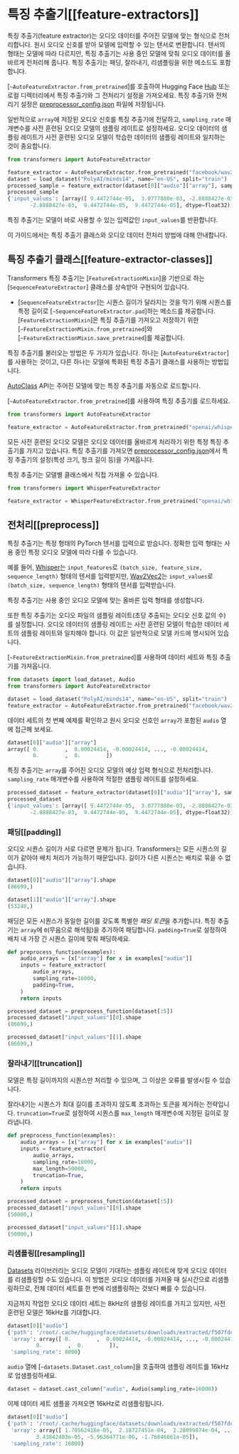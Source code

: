 <!--Copyright 2024 The HuggingFace Team. All rights reserved.

Licensed under the Apache License, Version 2.0 (the "License"); you may not use this file except in compliance with
the License. You may obtain a copy of the License at

http://www.apache.org/licenses/LICENSE-2.0

Unless required by applicable law or agreed to in writing, software distributed under the License is distributed on
an "AS IS" BASIS, WITHOUT WARRANTIES OR CONDITIONS OF ANY KIND, either express or implied. See the License for the
specific language governing permissions and limitations under the License.

⚠️ Note that this file is in Markdown but contain specific syntax for our doc-builder (similar to MDX) that may not be
rendered properly in your Markdown viewer.

-->

# 특징 추출기[[feature-extractors]]

특징 추출기(feature extractor)는 오디오 데이터를 주어진 모델에 맞는 형식으로 전처리합니다. 원시 오디오 신호를 받아 모델에 입력할 수 있는 텐서로 변환합니다. 텐서의 형태는 모델에 따라 다르지만, 특징 추출기는 사용 중인 모델에 맞춰 오디오 데이터를 올바르게 전처리해 줍니다. 특징 추출기는 패딩, 잘라내기, 리샘플링을 위한 메소드도 포함합니다.

[`~AutoFeatureExtractor.from_pretrained`]를 호출하여 Hugging Face [Hub](https://hf.co/models) 또는 로컬 디렉터리에서 특징 추출기와 그 전처리기 설정을 가져오세요. 특징 추출기와 전처리기 설정은 [preprocessor_config.json](https://hf.co/openai/whisper-tiny/blob/main/preprocessor_config.json) 파일에 저장됩니다.

일반적으로 `array`에 저장된 오디오 신호를 특징 추출기에 전달하고, `sampling_rate` 매개변수를 사전 훈련된 오디오 모델의 샘플링 레이트로 설정하세요. 오디오 데이터의 샘플링 레이트가 사전 훈련된 오디오 모델이 학습한 데이터의 샘플링 레이트와 일치하는 것이 중요합니다.

```py
from transformers import AutoFeatureExtractor

feature_extractor = AutoFeatureExtractor.from_pretrained("facebook/wav2vec2-base")
dataset = load_dataset("PolyAI/minds14", name="en-US", split="train")
processed_sample = feature_extractor(dataset[0]["audio"]["array"], sampling_rate=16000)
processed_sample
{'input_values': [array([ 9.4472744e-05,  3.0777880e-03, -2.8888427e-03, ...,
       -2.8888427e-03,  9.4472744e-05,  9.4472744e-05], dtype=float32)]}
```

특징 추출기는 모델이 바로 사용할 수 있는 입력값인 `input_values`를 반환합니다.

이 가이드에서는 특징 추출기 클래스와 오디오 데이터 전처리 방법에 대해 안내합니다.

## 특징 추출기 클래스[[feature-extractor-classes]]

Transformers 특징 추출기는 [`FeatureExtractionMixin`]을 기반으로 하는 [`SequenceFeatureExtractor`] 클래스를 상속받아 구현되어 있습니다.

- [`SequenceFeatureExtractor`]는 시퀀스 길이가 달라지는 것을 막기 위해 시퀀스를 특정 길이로 [`~SequenceFeatureExtractor.pad`]하는 메소드를 제공합니다.
[`FeatureExtractionMixin`]은 특징 추출기를 가져오고 저장하기 위한 [`~FeatureExtractionMixin.from_pretrained`]와 [`~FeatureExtractionMixin.save_pretrained`]를 제공합니다.

특징 추출기를 불러오는 방법은 두 가지가 있습니다. 하나는 [`AutoFeatureExtractor`]를 사용하는 것이고, 다른 하나는 모델에 특화된 특징 추출기 클래스를 사용하는 방법입니다.

<hfoptions id="feature-extractor-classes">
<hfoption id="AutoFeatureExtractor">

[AutoClass](./model_doc/auto) API는 주어진 모델에 맞는 특징 추출기를 자동으로 로드합니다.

[`~AutoFeatureExtractor.from_pretrained`]를 사용하여 특징 추출기를 로드하세요.

```py
from transformers import AutoFeatureExtractor

feature_extractor = AutoFeatureExtractor.from_pretrained("openai/whisper-tiny")
```

</hfoption>
<hfoption id="model-specific feature extractor">

모든 사전 훈련된 오디오 모델은 오디오 데이터를 올바르게 처리하기 위한 특정 특징 추출기를 가지고 있습니다. 특징 추출기를 가져오면 [preprocessor_config.json](https://hf.co/openai/whisper-tiny/blob/main/preprocessor_config.json)에서 특징 추출기의 설정(특성 크기, 청크 길이 등)을 가져옵니다.

특징 추출기는 모델별 클래스에서 직접 가져올 수 있습니다.

```py
from transformers import WhisperFeatureExtractor

feature_extractor = WhisperFeatureExtractor.from_pretrained("openai/whisper-tiny")
```

</hfoption>
</hfoptions>

## 전처리[[preprocess]]

특징 추출기는 특정 형태의 PyTorch 텐서를 입력으로 받습니다. 정확한 입력 형태는 사용 중인 특정 오디오 모델에 따라 다를 수 있습니다.

예를 들어, [Whisper](https://huggingface.co/docs/transformers/model_doc/whisper)는 `input_features`로 `(batch_size, feature_size, sequence_length)` 형태의 텐서를 입력받지만, [Wav2Vec2](https://hf.co/docs/transformers/model_doc/wav2vec2)는 `input_values`로 `(batch_size, sequence_length)` 형태의 텐서를 입력받습니다.

특징 추출기는 사용 중인 오디오 모델에 맞는 올바른 입력 형태를 생성합니다.

또한 특징 추출기는 오디오 파일의 샘플링 레이트(초당 추출되는 오디오 신호 값의 수)를 설정합니다. 오디오 데이터의 샘플링 레이트는 사전 훈련된 모델이 학습한 데이터 세트의 샘플링 레이트와 일치해야 합니다. 이 값은 일반적으로 모델 카드에 명시되어 있습니다.

[`~FeatureExtractionMixin.from_pretrained`]를 사용하여 데이터 세트와 특징 추출기를 가져옵니다.

```py
from datasets import load_dataset, Audio
from transformers import AutoFeatureExtractor

dataset = load_dataset("PolyAI/minds14", name="en-US", split="train")
feature_extractor = AutoFeatureExtractor.from_pretrained("facebook/wav2vec2-base")
```

데이터 세트의 첫 번째 예제를 확인하고 원시 오디오 신호인 `array`가 포함된 `audio` 열에 접근해 보세요.

```py
dataset[0]["audio"]["array"]
array([ 0.        ,  0.00024414, -0.00024414, ..., -0.00024414,
        0.        ,  0.        ])
```

특징 추출기는 `array`를 주어진 오디오 모델의 예상 입력 형식으로 전처리합니다. `sampling_rate` 매개변수를 사용하여 적절한 샘플링 레이트를 설정하세요.

```py
processed_dataset = feature_extractor(dataset[0]["audio"]["array"], sampling_rate=16000)
processed_dataset
{'input_values': [array([ 9.4472744e-05,  3.0777880e-03, -2.8888427e-03, ...,
       -2.8888427e-03,  9.4472744e-05,  9.4472744e-05], dtype=float32)]}
```

### 패딩[[padding]]

오디오 시퀀스 길이가 서로 다르면 문제가 됩니다. Transformers는 모든 시퀀스의 길이가 같아야 배치 처리가 가능하기 때문입니다. 길이가 다른 시퀀스는 배치로 묶을 수 없습니다.

```py
dataset[0]["audio"]["array"].shape
(86699,)

dataset[1]["audio"]["array"].shape
(53248,)
```

패딩은 모든 시퀀스가 동일한 길이를 갖도록 특별한 *패딩 토큰*을 추가합니다. 특징 추출기는 `array`에 `0`(무음으로 해석됨)을 추가하여 패딩합니다. `padding=True`로 설정하여 배치 내 가장 긴 시퀀스 길이에 맞춰 패딩하세요.

```py
def preprocess_function(examples):
    audio_arrays = [x["array"] for x in examples["audio"]]
    inputs = feature_extractor(
        audio_arrays,
        sampling_rate=16000,
        padding=True,
    )
    return inputs

processed_dataset = preprocess_function(dataset[:5])
processed_dataset["input_values"][0].shape
(86699,)

processed_dataset["input_values"][1].shape
(86699,)
```

### 잘라내기[[truncation]]

모델은 특정 길이까지의 시퀀스만 처리할 수 있으며, 그 이상은 오류를 발생시킬 수 있습니다.

잘라내기는 시퀀스가 최대 길이를 초과하지 않도록 초과하는 토큰을 제거하는 전략입니다. `truncation=True`로 설정하여 시퀀스를 `max_length` 매개변수에 지정된 길이로 잘라냅니다.

```py
def preprocess_function(examples):
    audio_arrays = [x["array"] for x in examples["audio"]]
    inputs = feature_extractor(
        audio_arrays,
        sampling_rate=16000,
        max_length=50000,
        truncation=True,
    )
    return inputs

processed_dataset = preprocess_function(dataset[:5])
processed_dataset["input_values"][0].shape
(50000,)

processed_dataset["input_values"][1].shape
(50000,)
```

### 리샘플링[[resampling]]

[Datasets](https://hf.co/docs/datasets/index) 라이브러리는 오디오 모델이 기대하는 샘플링 레이트에 맞게 오디오 데이터를 리샘플링할 수도 있습니다. 이 방법은 오디오 데이터를 가져올 때 실시간으로 리샘플링하므로, 전체 데이터 세트를 한 번에 리샘플링하는 것보다 빠를 수 있습니다.

지금까지 작업한 오디오 데이터 세트는 8kHz의 샘플링 레이트를 가지고 있지만, 사전 훈련된 모델은 16kHz를 기대합니다.

```py
dataset[0]["audio"]
{'path': '/root/.cache/huggingface/datasets/downloads/extracted/f507fdca7f475d961f5bb7093bcc9d544f16f8cab8608e772a2ed4fbeb4d6f50/en-US~JOINT_ACCOUNT/602ba55abb1e6d0fbce92065.wav',
 'array': array([ 0.        ,  0.00024414, -0.00024414, ..., -0.00024414,
         0.        ,  0.        ]),
 'sampling_rate': 8000}
```

`audio` 열에 [`~datasets.Dataset.cast_column`]을 호출하여 샘플링 레이트를 16kHz로 업샘플링하세요.

```py
dataset = dataset.cast_column("audio", Audio(sampling_rate=16000))
```

이제 데이터 세트 샘플을 가져오면 16kHz로 리샘플링됩니다.

```py
dataset[0]["audio"]
{'path': '/root/.cache/huggingface/datasets/downloads/extracted/f507fdca7f475d961f5bb7093bcc9d544f16f8cab8608e772a2ed4fbeb4d6f50/en-US~JOINT_ACCOUNT/602ba55abb1e6d0fbce92065.wav',
 'array': array([ 1.70562416e-05,  2.18727451e-04,  2.28099874e-04, ...,
         3.43842403e-05, -5.96364771e-06, -1.76846661e-05]),
 'sampling_rate': 16000}
```